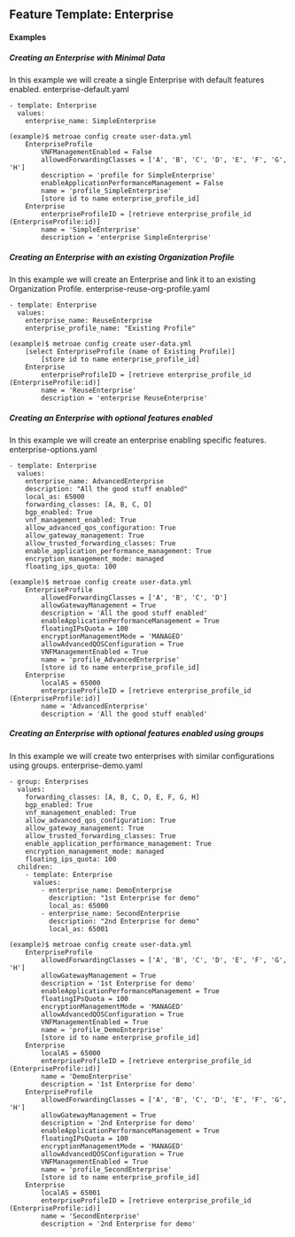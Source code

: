 ## Feature Template: Enterprise
#### Examples

##### Creating an Enterprise with Minimal Data
In this example we will create a single Enterprise with default features enabled. enterprise-default.yaml
```
- template: Enterprise
  values:
    enterprise_name: SimpleEnterprise

```
```
(example)$ metroae config create user-data.yml
    EnterpriseProfile
        VNFManagementEnabled = False
        allowedForwardingClasses = ['A', 'B', 'C', 'D', 'E', 'F', 'G', 'H']
        description = 'profile for SimpleEnterprise'
        enableApplicationPerformanceManagement = False
        name = 'profile_SimpleEnterprise'
        [store id to name enterprise_profile_id]
    Enterprise
        enterpriseProfileID = [retrieve enterprise_profile_id (EnterpriseProfile:id)]
        name = 'SimpleEnterprise'
        description = 'enterprise SimpleEnterprise'

```

##### Creating an Enterprise with an existing Organization Profile
In this example we will create an Enterprise and link it to an existing Organization Profile. enterprise-reuse-org-profile.yaml
```
- template: Enterprise
  values:
    enterprise_name: ReuseEnterprise
    enterprise_profile_name: "Existing Profile"

```
```
(example)$ metroae config create user-data.yml
    [select EnterpriseProfile (name of Existing Profile)]
        [store id to name enterprise_profile_id]
    Enterprise
        enterpriseProfileID = [retrieve enterprise_profile_id (EnterpriseProfile:id)]
        name = 'ReuseEnterprise'
        description = 'enterprise ReuseEnterprise'

```

##### Creating an Enterprise with optional features enabled
In this example we will create an enterprise enabling specific features. enterprise-options.yaml
```
- template: Enterprise
  values:
    enterprise_name: AdvancedEnterprise
    description: "All the good stuff enabled"
    local_as: 65000
    forwarding_classes: [A, B, C, D]
    bgp_enabled: True
    vnf_management_enabled: True
    allow_advanced_qos_configuration: True
    allow_gateway_management: True
    allow_trusted_forwarding_classes: True
    enable_application_performance_management: True
    encryption_management_mode: managed
    floating_ips_quota: 100

```
```
(example)$ metroae config create user-data.yml
    EnterpriseProfile
        allowedForwardingClasses = ['A', 'B', 'C', 'D']
        allowGatewayManagement = True
        description = 'All the good stuff enabled'
        enableApplicationPerformanceManagement = True
        floatingIPsQuota = 100
        encryptionManagementMode = 'MANAGED'
        allowAdvancedQOSConfiguration = True
        VNFManagementEnabled = True
        name = 'profile_AdvancedEnterprise'
        [store id to name enterprise_profile_id]
    Enterprise
        localAS = 65000
        enterpriseProfileID = [retrieve enterprise_profile_id (EnterpriseProfile:id)]
        name = 'AdvancedEnterprise'
        description = 'All the good stuff enabled'

```

##### Creating an Enterprise with optional features enabled using groups
In this example we will create two enterprises with similar configurations using groups. enterprise-demo.yaml
```
- group: Enterprises
  values:
    forwarding_classes: [A, B, C, D, E, F, G, H]
    bgp_enabled: True
    vnf_management_enabled: True
    allow_advanced_qos_configuration: True
    allow_gateway_management: True
    allow_trusted_forwarding_classes: True
    enable_application_performance_management: True
    encryption_management_mode: managed
    floating_ips_quota: 100
  children:
    - template: Enterprise
      values:
        - enterprise_name: DemoEnterprise
          description: "1st Enterprise for demo"
          local_as: 65000
        - enterprise_name: SecondEnterprise
          description: "2nd Enterprise for demo"
          local_as: 65001

```
```
(example)$ metroae config create user-data.yml
    EnterpriseProfile
        allowedForwardingClasses = ['A', 'B', 'C', 'D', 'E', 'F', 'G', 'H']
        allowGatewayManagement = True
        description = '1st Enterprise for demo'
        enableApplicationPerformanceManagement = True
        floatingIPsQuota = 100
        encryptionManagementMode = 'MANAGED'
        allowAdvancedQOSConfiguration = True
        VNFManagementEnabled = True
        name = 'profile_DemoEnterprise'
        [store id to name enterprise_profile_id]
    Enterprise
        localAS = 65000
        enterpriseProfileID = [retrieve enterprise_profile_id (EnterpriseProfile:id)]
        name = 'DemoEnterprise'
        description = '1st Enterprise for demo'
    EnterpriseProfile
        allowedForwardingClasses = ['A', 'B', 'C', 'D', 'E', 'F', 'G', 'H']
        allowGatewayManagement = True
        description = '2nd Enterprise for demo'
        enableApplicationPerformanceManagement = True
        floatingIPsQuota = 100
        encryptionManagementMode = 'MANAGED'
        allowAdvancedQOSConfiguration = True
        VNFManagementEnabled = True
        name = 'profile_SecondEnterprise'
        [store id to name enterprise_profile_id]
    Enterprise
        localAS = 65001
        enterpriseProfileID = [retrieve enterprise_profile_id (EnterpriseProfile:id)]
        name = 'SecondEnterprise'
        description = '2nd Enterprise for demo'

```
